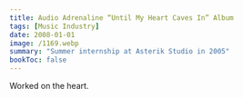 ```yaml
---
title: Audio Adrenaline “Until My Heart Caves In” Album
tags: [Music Industry]
date: 2008-01-01
image: /1169.webp
summary: "Summer internship at Asterik Studio in 2005"
bookToc: false
---
```


Worked on the heart.